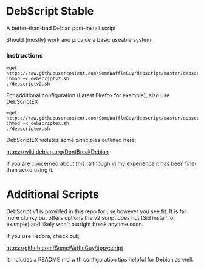 # DebScript Stable
A better-than-bad Debian post-install script

Should (mostly) work and provide a basic useable system


### Instructions

```
wget https://raw.githubusercontent.com/SomeWaffleGuy/debscript/master/debscriptv2.sh
chmod +x debscriptv2.sh
./debscriptv2.sh
```

For additional configuration (Latest Firefox for example), also use DebScriptEX

```
wget https://raw.githubusercontent.com/SomeWaffleGuy/debscript/master/debscriptex.sh
chmod +x debscriptex.sh
./debscriptex.sh
```

DebScriptEX violates some principles outlined here;

https://wiki.debian.org/DontBreakDebian

If you are concerned about this (although in my experience it has been fine) then avoid using it.

# Additional Scripts
DebScript v1 is provided in this repo for use however you see fit. It is far more clunky but offers options the v2 script does not (Sid install for example) and likely won't outright break anytime soon.

If you use Fedora, check out;

https://github.com/SomeWaffleGuy/tippyscript

It includes a README.md with configuration tips helpful for Debian as well.
